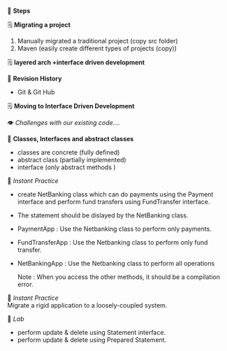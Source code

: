 :book: **Steps**

:spiral_notepad: **Migrating a project**

1. Manually migrated a traditional project (copy src folder)
2. Maven (easily create different types of projects (copy))

:spiral_notepad: **layered arch +interface driven development**

:book: **Revision History**

- Git & Git Hub

:spiral_notepad: **Moving to Interface Driven Development**

:eye: _Challenges with our existing code...._

:book: **Classes, Interfaces and abstract classes**

- classes are concrete (fully defined)
- abstract class (partially implemented)
- interface (only abstract methods
  )

:memo: _Instant Practice_

- create NetBanking class which can do payments using the Payment interface and perform fund transfers using FundTransfer interface.
- The statement should be dislayed by the NetBanking class.
- PaymentApp : Use the Netbanking class to perform only payments.
- FundTransferApp : Use the Netbanking class to perform only fund transfer.
- NetBankingApp : Use the Netbanking class to perform all operations

  Note : When you access the other methods, it should be a compilation error.

:memo: _Instant Practice_  
Migrate a rigid application to a loosely-coupled system.

:memo: _Lab_  
- perform update & delete using Statement interface.
- perform update & delete using Prepared Statement.